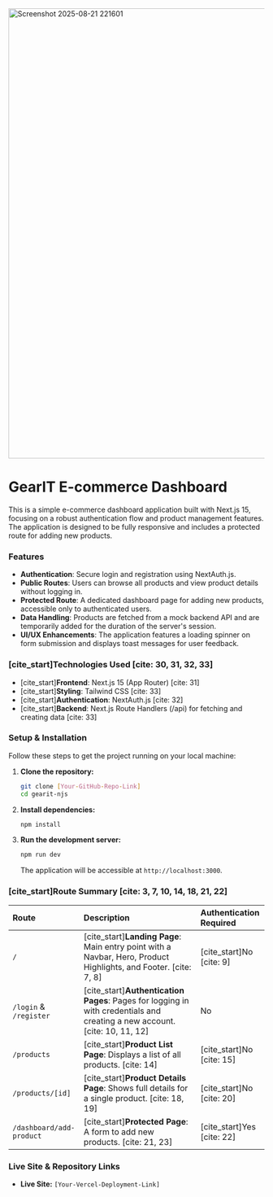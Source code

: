 <img width="1892" height="885" alt="Screenshot 2025-08-21 221601" src="https://github.com/user-attachments/assets/f92e0f2e-6188-4ee5-952d-86d98cfbf8d5" />

# GearIT E-commerce Dashboard

This is a simple e-commerce dashboard application built with Next.js 15, focusing on a robust authentication flow and product management features. The application is designed to be fully responsive and includes a protected route for adding new products.

### Features
* **Authentication**: Secure login and registration using NextAuth.js.
* **Public Routes**: Users can browse all products and view product details without logging in.
* **Protected Route**: A dedicated dashboard page for adding new products, accessible only to authenticated users.
* **Data Handling**: Products are fetched from a mock backend API and are temporarily added for the duration of the server's session.
* **UI/UX Enhancements**: The application features a loading spinner on form submission and displays toast messages for user feedback.

### [cite_start]Technologies Used [cite: 30, 31, 32, 33]
* [cite_start]**Frontend**: Next.js 15 (App Router) [cite: 31]
* [cite_start]**Styling**: Tailwind CSS [cite: 33]
* [cite_start]**Authentication**: NextAuth.js [cite: 32]
* [cite_start]**Backend**: Next.js Route Handlers (/api) for fetching and creating data [cite: 33]

### Setup & Installation
Follow these steps to get the project running on your local machine:

1.  **Clone the repository:**
    ```bash
    git clone [Your-GitHub-Repo-Link]
    cd gearit-njs
    ```

2.  **Install dependencies:**
    ```bash
    npm install
    ```

3.  **Run the development server:**
    ```bash
    npm run dev
    ```
    The application will be accessible at `http://localhost:3000`.

### [cite_start]Route Summary [cite: 3, 7, 10, 14, 18, 21, 22]

| Route | Description | Authentication Required |
| :--- | :--- | :--- |
| `/` | [cite_start]**Landing Page**: Main entry point with a Navbar, Hero, Product Highlights, and Footer. [cite: 7, 8] | [cite_start]No [cite: 9] |
| `/login` & `/register` | [cite_start]**Authentication Pages**: Pages for logging in with credentials and creating a new account. [cite: 10, 11, 12] | No |
| `/products` | [cite_start]**Product List Page**: Displays a list of all products. [cite: 14] | [cite_start]No [cite: 15] |
| `/products/[id]` | [cite_start]**Product Details Page**: Shows full details for a single product. [cite: 18, 19] | [cite_start]No [cite: 20] |
| `/dashboard/add-product` | [cite_start]**Protected Page**: A form to add new products. [cite: 21, 23] | [cite_start]Yes [cite: 22] |

### Live Site & Repository Links
* **Live Site:** `[Your-Vercel-Deployment-Link]`
